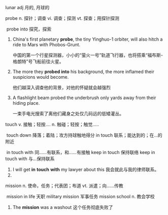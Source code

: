 lunar  adj 月的, 月球的      





probe  n. 探针；调查  vi. 调查；探测 vt. 探查；用探针探测   

​	probe into  探究，探索

1. China's first planetary  **probe**, the tiny Yinghuo-1 orbiter, will also hitch a ride to Mars with Phobos-Grunt.

   中国的第一个行星探测器，小小的“萤火一号”轨道飞行器，也将搭乘“福布斯-格朗特”号飞船前往火星。

2. The more they **probed into** his background, the more inflamed their suspicions would become.  

   他们越深入调查他的背景，对他的怀疑就会越强烈

3.  A flashlight beam probed the underbrush only yards away from their hiding place. 

    一束手电光搜索了离他们藏身之处仅几码远的低矮灌丛。



touch  v. 接触；轻按....  n. 触碰；轻按；触觉.....

​	touch down   降落；着陆；攻方持球触地得分    in touch  联系；能达到的；在…的附近

​	in touch with  同……有联系，和……有接触   keep in touch 保持联络  keep in touch with 与…保持联系

1. I will get **in** **touch** **with** my lawyer about this 我会就此与我的律师联系。 
2. 



mission 	  n. 使命，任务；代表团；布道  vt. 派遣；向……传教  

​	mission in life 天职    military mission 军事任务  mission school  n. 教会学校

1. The **mission** was a washout  这个任务彻底失败了